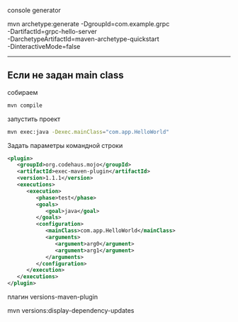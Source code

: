
console generator 

 mvn archetype:generate -DgroupId=com.example.grpc \
 -DartifactId=grpc-hello-server \
 -DarchetypeArtifactId=maven-archetype-quickstart \
 -DinteractiveMode=false

----------------------
## Если не задан main class 
собираем 
```bash
mvn compile
```
запустить проект

```bash
mvn exec:java -Dexec.mainClass="com.app.HelloWorld"
```

Задать параметры командной строки 
```xml
<plugin>
   <groupId>org.codehaus.mojo</groupId>
   <artifactId>exec-maven-plugin</artifactId>
   <version>1.1.1</version>
   <executions>
      <execution>
         <phase>test</phase>
         <goals>
            <goal>java</goal>
         </goals>
         <configuration>
            <mainClass>com.app.HelloWorld</mainClass>
            <arguments>
               <argument>arg0</argument>
               <argument>arg1</argument>
            </arguments>
         </configuration>
      </execution>
   </executions>
</plugin>
```

 плагин versions-maven-plugin

 mvn versions:display-dependency-updates
 

